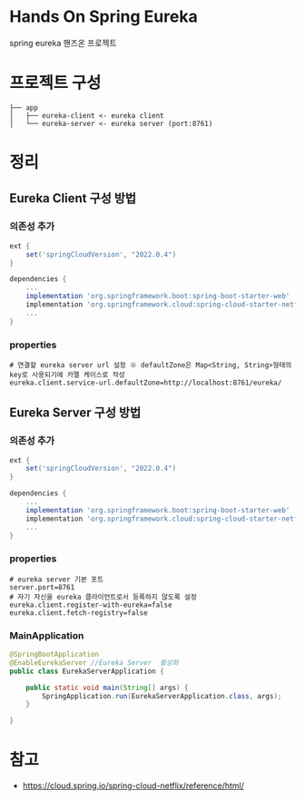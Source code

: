 # Hands On Spring Eureka
spring eureka 핸즈온 프로젝트

# 프로젝트 구성
```
├── app
│   ├── eureka-client <- eureka client
│   └── eureka-server <- eureka server (port:8761)
```

# 정리
## Eureka Client 구성 방법
### 의존성 추가
```groovy
ext {
    set('springCloudVersion', "2022.0.4")
}

dependencies {
    ...
    implementation 'org.springframework.boot:spring-boot-starter-web'
    implementation 'org.springframework.cloud:spring-cloud-starter-netflix-eureka-client'
    ...
}
```
### properties
```properties
# 연결할 eureka server url 설정 ※ defaultZone은 Map<String, String>형태의 key로 사용되기에 카멜 케이스로 작성
eureka.client.service-url.defaultZone=http://localhost:8761/eureka/
```

## Eureka Server 구성 방법
### 의존성 추가

```groovy
ext {
    set('springCloudVersion', "2022.0.4")
}

dependencies {
    ...
    implementation 'org.springframework.boot:spring-boot-starter-web'
    implementation 'org.springframework.cloud:spring-cloud-starter-netflix-eureka-server'
    ...
}
```

### properties
```properties
# eureka server 기본 포트
server.port=8761
# 자기 자신을 eureka 클라이언트로서 등록하지 않도록 설정
eureka.client.register-with-eureka=false
eureka.client.fetch-registry=false
```

### MainApplication
```java
@SpringBootApplication
@EnableEurekaServer //Eureka Server  활성화
public class EurekaServerApplication {

    public static void main(String[] args) {
        SpringApplication.run(EurekaServerApplication.class, args);
    }

}

```


# 참고
- https://cloud.spring.io/spring-cloud-netflix/reference/html/
